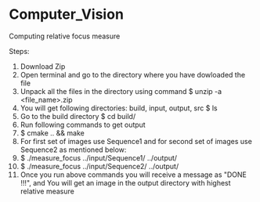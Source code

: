 # Computer_Vision
Computing relative focus measure

Steps:
1. Download Zip 
2. Open terminal and go to the directory where you have dowloaded the file
3. Unpack all the files in the directory using command
   $ unzip -a <file_name>.zip
4. You will get following directories: build, input, output, src
   $ ls
5. Go to the build directory 
   $ cd build/
6. Run following commands to get output
7. $ cmake .. && make
8. For first set of images use Sequence1 and for second set of images 
   use Sequence2 as mentioned below:
9. $ ./measure_focus ../input/Sequence1/ ../output/ 
10. $ ./measure_focus ../input/Sequence2/ ../output/
11. Once you run above commands you will receive a message as "DONE !!!", and 
   You will get an image in the output directory with highest relative measure



